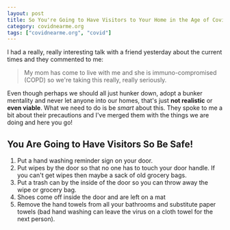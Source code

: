 ```yaml
---
layout: post
title: So You're Going to Have Visitors to Your Home in the Age of Covid - Here's What to Do
category: covidnearme.org
tags: ["covidnearme.org", "covid"]
---
```

I had a really, really interesting talk with a friend yesterday about the current times and they commented to me:

> My mom has come to live with me and she is immuno-compromised (COPD) so we're taking this really, really seriously.

Even though perhaps we should all just hunker down, adopt a bunker mentality and never let anyone into our homes, that's just **not realistic** or **even viable**.  What we need to do is be *smart* about this.  They spoke to me a bit about their precautions and I've merged them with the things we are doing and here you go!

## You Are Going to Have Visitors So Be Safe!

1. Put a hand washing reminder sign on your door.
2. Put wipes by the door so that no one has to touch your door handle.  If you can't get wipes then maybe a sack of old grocery bags.
3. Put a trash can by the inside of the door so you can throw away the wipe or grocery bag.
4. Shoes come off inside the door and are left on a mat
5. Remove the hand towels from all your bathrooms and substitute paper towels (bad hand washing can leave the virus on a cloth towel for the next person).
